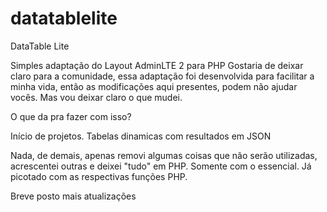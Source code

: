 # datatablelite

DataTable Lite

Simples adaptação do Layout AdminLTE 2 para PHP Gostaria de deixar claro para a comunidade, essa adaptação foi desenvolvida para facilitar a minha vida, então as modificações aqui presentes, podem não ajudar vocês. Mas vou deixar claro o que mudei.

O que da pra fazer com isso?

Início de projetos.
Tabelas dinamicas com resultados em JSON

Nada, de demais, apenas removi algumas coisas que não serão utilizadas, acrescentei outras e deixei "tudo" em PHP.
Somente com o essencial.
Já picotado com as respectivas funções PHP.


Breve posto mais atualizações